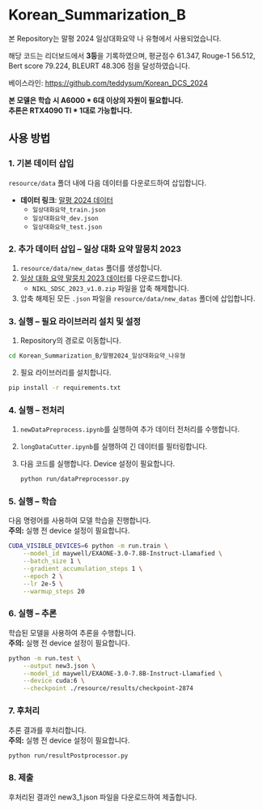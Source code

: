 # Korean_Summarization_B

본 Repository는 말평 2024 일상대화요약 나 유형에서 사용되었습니다.    

해당 코드는 리더보드에서 **3등**을 기록하였으며, 평균점수 61.347, Rouge-1 56.512, Bert score 79.224, BLEURT 48.306 점을 달성하였습니다.   

베이스라인: https://github.com/teddysum/Korean_DCS_2024    
       
**본 모델은 학습 시 A6000 * 6대 이상의 자원이 필요합니다.**    
**추론은 RTX4090 TI * 1대로 가능합니다.**
         
## 사용 방법

### 1. 기본 데이터 삽입

`resource/data` 폴더 내에 다음 데이터를 다운로드하여 삽입합니다.

- **데이터 링크**: [말평 2024 데이터](https://kli.korean.go.kr/benchmark/taskOrdtm/taskDownload.do?taskOrdtmId=147&clCd=END_TASK&subMenuId=sub02)
  - `일상대화요약_train.json`
  - `일상대화요약_dev.json`
  - `일상대화요약_test.json`

### 2. 추가 데이터 삽입 – 일상 대화 요약 말뭉치 2023

1. `resource/data/new_datas` 폴더를 생성합니다.
2. [일상 대화 요약 말뭉치 2023 데이터](https://kli.korean.go.kr/corpus/main/requestMain.do#none)를 다운로드합니다.
   - `NIKL_SDSC_2023_v1.0.zip` 파일을 압축 해제합니다.
3. 압축 해제된 모든 `.json` 파일을 `resource/data/new_datas` 폴더에 삽입합니다.

### 3. 실행 – 필요 라이브러리 설치 및 설정

1. Repository의 경로로 이동합니다.
```bash
cd Korean_Summarization_B/말평2024_일상대화요약_나유형
```

2. 필요 라이브러리를 설치합니다. 
```bash
pip install -r requirements.txt
```

### 4. 실행 – 전처리

1. `newDataPreprocess.ipynb`를 실행하여 추가 데이터 전처리를 수행합니다.

2. `longDataCutter.ipynb`를 실행하여 긴 데이터를 필터링합니다.

3. 다음 코드를 실행합니다. Device 설정이 필요합니다. 
   ```bash
   python run/dataPreprocessor.py

### 5. 실행 – 학습   

다음 명령어를 사용하여 모델 학습을 진행합니다.   
**주의:**  실행 전 device 설정이 필요합니다. 
```bash
CUDA_VISIBLE_DEVICES=6 python -m run.train \
    --model_id maywell/EXAONE-3.0-7.8B-Instruct-Llamafied \
    --batch_size 1 \
    --gradient_accumulation_steps 1 \
    --epoch 2 \
    --lr 2e-5 \
    --warmup_steps 20
```
### 6. 실행 – 추론

학습된 모델을 사용하여 추론을 수행합니다.   
**주의:**  실행 전 device 설정이 필요합니다.
```bash
python -m run.test \
    --output new3.json \
    --model_id maywell/EXAONE-3.0-7.8B-Instruct-Llamafied \
    --device cuda:6 \
    --checkpoint ./resource/results/checkpoint-2874
```
### 7. 후처리
추론 결과를 후처리합니다.    
**주의:**  실행 전 device 설정이 필요합니다.
```bash
python run/resultPostprocessor.py

 ```
### 8. 제출     
후처리된 결과인 new3_1.json 파일을 다운로드하여 제출합니다.
